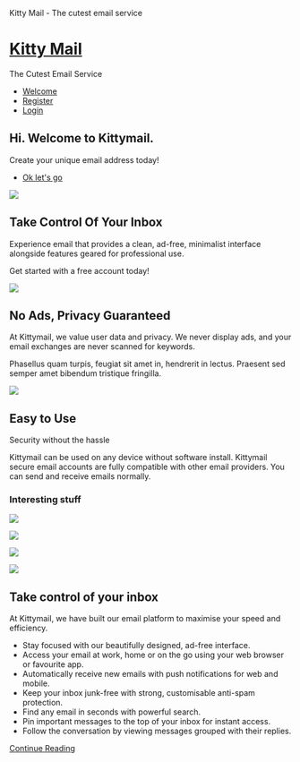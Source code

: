 Kitty Mail - The cutest email service



[Kitty Mail](/)
===============

The Cutest Email Service



* [Welcome](/)
* [Register](/register)
* [Login](/login)

Hi. Welcome to Kittymail.
-------------------------

Create your unique email
address today!

* [Ok let's go](/register)

[![](/images/cat1.jpg)](#)

Take Control Of Your Inbox
--------------------------

Experience email that provides a clean, ad-free, minimalist interface alongside
features geared for professional use.

Get started with a free account today!

[![](/images/cat2.jpg)](#)

No Ads, Privacy Guaranteed
--------------------------

At Kittymail, we value user data and privacy.
We never display ads, and your email exchanges are never scanned for keywords.

Phasellus quam turpis, feugiat sit amet in, hendrerit in lectus. Praesent sed semper amet
bibendum tristique fringilla.

[![](/images/cat3.jpg)](#)

Easy to Use
-----------

Security without the hassle

Kittymail can be used on any device without software install. Kittymail secure email
accounts are fully compatible with other email providers. You can send and receive
emails normally.

### Interesting stuff

[![](/images/cat1.jpg)](#)

[![](/images/cat2.jpg)](#)

[![](/images/cat3.jpg)](#)

[![](/images/cat4.jpg)](#)

Take control of your inbox
--------------------------

At Kittymail, we have built our email platform to maximise your speed and efficiency.

* Stay focused with our beautifully designed, ad-free interface.
* Access your email at work, home or on the go using your web browser or favourite
  app.
* Automatically receive new emails with push notifications for web and mobile.
* Keep your inbox junk-free with strong, customisable anti-spam protection.
* Find any email in seconds with powerful search.
* Pin important messages to the top of your inbox for instant access.
* Follow the conversation by viewing messages grouped with their replies.

[Continue Reading](#)